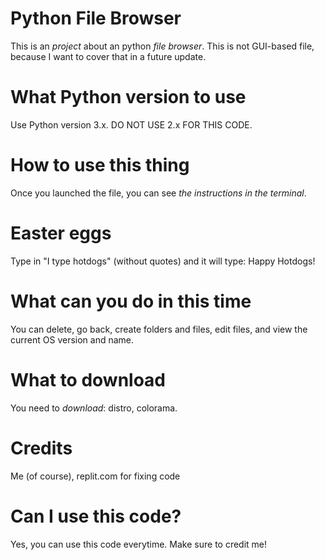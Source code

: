 # Python File Browser
This is an *project* about an python *file browser*. This is not GUI-based file, because I want to cover that in a future update.

# What Python version to use
Use Python version 3.x. DO NOT USE 2.x FOR THIS CODE.

# How to use this thing
Once you launched the file, you can see *the instructions in the terminal*.

# Easter eggs
Type in "I type hotdogs" (without quotes) and it will type: Happy Hotdogs!

# What can you do in this time
You can delete, go back, create folders and files, edit files, and view the current OS version and name.

# What to download
You need to *download*: distro, colorama.

# Credits
Me (of course), 
replit.com for fixing code

# Can I use this code?
Yes, you can use this code everytime. Make sure to credit me!
